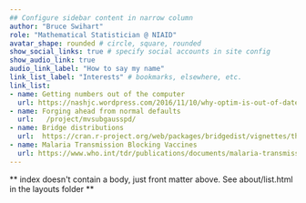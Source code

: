 ```yaml
---
## Configure sidebar content in narrow column
author: "Bruce Swihart"
role: "Mathematical Statistician @ NIAID"
avatar_shape: rounded # circle, square, rounded
show_social_links: true # specify social accounts in site config
show_audio_link: true
audio_link_label: "How to say my name"
link_list_label: "Interests" # bookmarks, elsewhere, etc.
link_list:
- name: Getting numbers out of the computer
  url: https://nashjc.wordpress.com/2016/11/10/why-optim-is-out-of-date/
- name: Forging ahead from normal defaults
  url:   /project/mvsubgausspd/
- name: Bridge distributions
  url:  https://cran.r-project.org/web/packages/bridgedist/vignettes/the_bridgedist_basics.html 
- name: Malaria Transmission Blocking Vaccines
  url: https://www.who.int/tdr/publications/documents/malaria-transmission-blocking.pdf
---
```


** index doesn't contain a body, just front matter above.
See about/list.html in the layouts folder **

